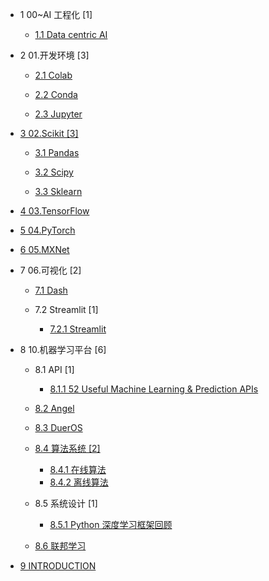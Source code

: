   - 1 00~AI 工程化 [1]
    - [1.1 Data centric AI](/00~AI%20工程化/Data-centric%20AI.md)
  - 2 01.开发环境 [3]
    - [2.1 Colab](/01.开发环境/Colab/README.md)
      
    - [2.2 Conda](/01.开发环境/Conda/README.md)
      
    - [2.3 Jupyter](/01.开发环境/Jupyter/README.md)
      
  - [3 02.Scikit [3]](/02.Scikit/README.md)
    - [3.1 Pandas](/02.Scikit/Pandas/README.md)
      
    - [3.2 Scipy](/02.Scikit/Scipy/README.md)
      
    - [3.3 Sklearn](/02.Scikit/Sklearn/README.md)
      
  - [4 03.TensorFlow](/03.TensorFlow/README.md)
    
  - [5 04.PyTorch](/04.PyTorch/README.md)
    
  - [6 05.MXNet](/05.MXNet/README.md)
    
  - 7 06.可视化 [2]
    - [7.1 Dash](/06.可视化/Dash/README.md)
      
    - 7.2 Streamlit [1]
      - [7.2.1 Streamlit](/06.可视化/Streamlit/Streamlit.md)
  - 8 10.机器学习平台 [6]
    - 8.1 API [1]
      - [8.1.1 52 Useful Machine Learning & Prediction APIs](/10.机器学习平台/API/52%20Useful%20Machine%20Learning%20&%20Prediction%20APIs.md)
    - [8.2 Angel](/10.机器学习平台/Angel.md)
    - [8.3 DuerOS](/10.机器学习平台/DuerOS/README.md)
      
    - [8.4 算法系统 [2]](/10.机器学习平台/算法系统/README.md)
      - [8.4.1 在线算法](/10.机器学习平台/算法系统/在线算法.md)
      - [8.4.2 离线算法](/10.机器学习平台/算法系统/离线算法.md)
    - 8.5 系统设计 [1]
      - [8.5.1 Python 深度学习框架回顾](/10.机器学习平台/系统设计/Python%20深度学习框架回顾.md)
    - [8.6 联邦学习](/10.机器学习平台/联邦学习/README.md)
      
  - [9 INTRODUCTION](/INTRODUCTION.md)